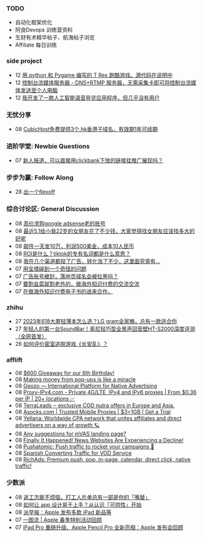 ### TODO
-  自动化框架优化
-  阿良Devops 训练营资料
-  生财有术精华帖子、航海帖子浏览
-  Affiliate 每日训练

### side project
<!-- sideproject:START -->
-  12 [用 python 和 Pygame 编写的 T Rex 跑酷游戏。源代码在说明中](https://www.youtube.com/watch?v=pZySIXSelCA)
-  12 [控制台流媒体服务器 - DNS+RTMP 服务器，无需采集卡即可将控制台流媒体发送至个人电脑](https://github.com/Aioros/console-streaming-server)
-  12 [我开发了一款人工智能语音导览应用程序，但几乎没有用户](https://www.reddit.com/r/SideProject/comments/18gpp0e/ive_built_an_ai_audio_tour_app_but_have_almost_no/)<!-- sideproject:END -->


### 无忧分享
<!-- ruyo:START -->
-  08 [CubicHost免费提供3个.hk香港子域名，有效期1年可续期](https://51.ruyo.net/18660.html)<!-- ruyo:END -->

### 进阶学堂: Newbie Questions
<!-- advertcn1:START -->
-  07 [新人报道，可以直接用clickbank下放的链接挂推广展现吗？](https://www.advertcn.com/thread-114914-1-1.html)<!-- advertcn1:END -->

### 步步为赢: Follow Along
<!-- advertcn2:START -->
-  28 [出一个flexoff](https://www.advertcn.com/thread-114847-1-1.html)<!-- advertcn2:END -->

### 综合讨论区: General Discussion
<!-- advertcn3:START -->
-  08 [高价求购google adsense老的账号](https://www.advertcn.com/thread-114929-1-1.html)
-  08 [最近5.1给小我22岁的女朋友花了不少钱，大家觉得找女朋友应该找多大的好呢](https://www.advertcn.com/thread-114928-1-1.html)
-  08 [邮件一天发10万，利润500美金，成本10人民币](https://www.advertcn.com/thread-114926-1-1.html)
-  08 [ROI是什么？tiktok的专有名词都是什么意思？](https://www.advertcn.com/thread-114901-1-1.html)
-  08 [我在几个渠道都投了广告，转化涨了不少，这里面究竟有...](https://www.advertcn.com/thread-114924-1-1.html)
-  07 [用宝塔碰到一个奇怪的问题](https://www.advertcn.com/thread-114920-1-1.html)
-  07 [广告账号被封，落地页域名会被拉黑吗？](https://www.advertcn.com/thread-114919-1-1.html)
-  07 [要割韭菜就割老外的，做海外知识付费的交流交流](https://www.advertcn.com/thread-114918-1-1.html)
-  07 [在做海外知识付费电子书的进来合作，](https://www.advertcn.com/thread-114916-1-1.html)<!-- advertcn3:END -->


### zhihu
<!-- zhihu:START -->
-  27 [2023年618大屏轻薄本怎么选？LG gram全家桶，总有一款适合你](http://zhuanlan.zhihu.com/p/632641888?utm_campaign=rss&utm_medium=rss&utm_source=rss&utm_content=title)
-  27 [年轻人的第一台SoundBar！索尼轻巧型全景声回音壁HT-S2000深度评测（全网首发）](http://zhuanlan.zhihu.com/p/630990296?utm_campaign=rss&utm_medium=rss&utm_source=rss&utm_content=title)
-  26 [如何评价密室逃脱游戏《长安乱》？](http://www.zhihu.com/question/563950552/answer/3045961312?utm_campaign=rss&utm_medium=rss&utm_source=rss&utm_content=title)<!-- zhihu:END -->

### afflift
<!-- afflift:START -->
-  08 [$600 Giveaway for our 6th Birthday!](https://afflift.com/f/threads/600-giveaway-for-our-6th-birthday.13055/)
-  08 [Making money from pop-ups is like a miracle](https://afflift.com/f/threads/making-money-from-pop-ups-is-like-a-miracle.13077/)
-  08 [Geozo — International Platform for Native Advertising](https://afflift.com/f/threads/geozo-%E2%80%94-international-platform-for-native-advertising.12082/)
-  08 [Proxy-IPv4.com - Private 4G/LTE, IPv4 and IPv6 proxies | From $0.36 per IP | 20+ locations ✅](https://afflift.com/f/threads/proxy-ipv4-com-private-4g-lte-ipv4-and-ipv6-proxies-from-0-36-per-ip-20-locations-%E2%9C%85.10228/)
-  08 [TerraLeads ‒ exclusive COD nutra offers in Europe and Asia.](https://afflift.com/f/threads/terraleads-%E2%80%92-exclusive-cod-nutra-offers-in-europe-and-asia.3287/)
-  08 [Asocks.com | Trusted Mobile Proxies | $3=1GB | Get a Trial](https://afflift.com/f/threads/asocks-com-trusted-mobile-proxies-3-1gb-get-a-trial.12806/)
-  08 [Yellana: Worldwide CPA network that unites affiliates and direct advertisers on a way of growth 🪐](https://afflift.com/f/threads/yellana-worldwide-cpa-network-that-unites-affiliates-and-direct-advertisers-on-a-way-of-growth-%F0%9F%AA%90.10512/)
-  08 [Any suggestions for mVAS landing page?](https://afflift.com/f/threads/any-suggestions-for-mvas-landing-page.12932/)
-  08 [Finally It Happened! News Websites Are Experiencing a Decline!](https://afflift.com/f/threads/finally-it-happened-news-websites-are-experiencing-a-decline.13090/)
-  08 [Pushatomic: Push traffic to rocket your campaigns 🚀](https://afflift.com/f/threads/pushatomic-push-traffic-to-rocket-your-campaigns-%F0%9F%9A%80.13084/)
-  08 [Spanish Converting Traffic for VOD Service](https://afflift.com/f/threads/spanish-converting-traffic-for-vod-service.13088/)
-  08 [RichAds: Premium push, pop, in-page, calendar, direct click, native traffic!](https://afflift.com/f/threads/richads-premium-push-pop-in-page-calendar-direct-click-native-traffic.991/)<!-- afflift:END -->

### 少数派
<!-- sspai:START -->
-  08 [返工怎能不烦恼，打工人片单总有一部是你的「嘴替」](https://sspai.com/post/88578)
-  08 [如何让 app 设计易于上手？从认识「可供性」开始](https://sspai.com/post/88464)
-  08 [派早报：Apple 发布多款 iPad 新品等](https://sspai.com/post/88620)
-  07 [一图流 | Apple 春季特别活动回顾](https://sspai.com/post/88619)
-  07 [iPad Pro 重磅升级、Apple Pencil Pro 全新亮相：Apple 发布会回顾](https://sspai.com/post/88618)<!-- sspai:END -->
